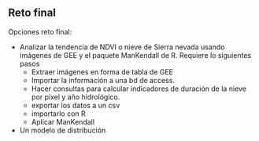## Reto final

Opciones reto final:

* Analizar la tendencia de NDVI o nieve de Sierra nevada usando imágenes de GEE y el paquete ManKendall de R. Requiere lo siguientes pasos
   * Extraer imágenes en forma de tabla de GEE
   * Importar la información a una bd de access.
   * Hacer consultas para calcular indicadores de duración de la nieve por píxel y año hidrológico.
   * exportar los datos a un csv
   * importarlo con R
   * Aplicar ManKendall
* Un modelo de distribución